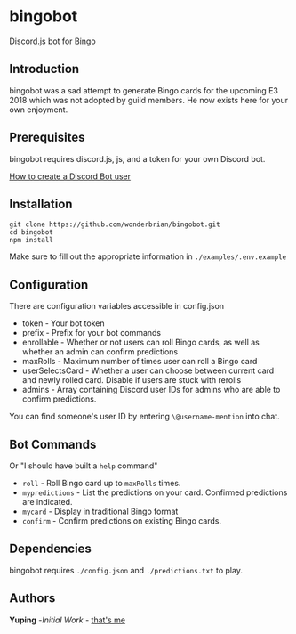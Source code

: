# bingobot
Discord.js bot for Bingo

## Introduction
bingobot was a sad attempt to generate Bingo cards for the upcoming E3 2018 which was not adopted by guild members. He now exists here for your own enjoyment.

## Prerequisites
bingobot requires discord.js, js, and a token for your own Discord bot.

[How to create a Discord Bot user](https://twentysix26.github.io/Red-Docs/red_guide_bot_accounts/)

## Installation

`git clone https://github.com/wonderbrian/bingobot.git`  
`cd bingobot`  
`npm install`  

Make sure to fill out the appropriate information in `./examples/.env.example`

## Configuration
There are configuration variables accessible in config.json
* token - Your bot token
* prefix - Prefix for your bot commands
* enrollable - Whether or not users can roll Bingo cards, as well as whether an admin can confirm predictions
* maxRolls - Maximum number of times user can roll a Bingo card
* userSelectsCard - Whether a user can choose between current card and newly rolled card. Disable if users are stuck with rerolls
* admins - Array containing Discord user IDs for admins who are able to confirm predictions.

You can find someone's user ID by entering `\@username-mention` into chat.

## Bot Commands
Or "I should have built a `help` command"

* `roll` - Roll Bingo card up to `maxRolls` times.
* `mypredictions` - List the predictions on your card. Confirmed predictions are indicated.
* `mycard` - Display in traditional Bingo format
* `confirm` - Confirm predictions on existing Bingo cards.

## Dependencies
bingobot requires `./config.json` and `./predictions.txt` to play.

## Authors
**Yuping** -*Initial Work* - [that's me](https://github.com/wonderbrian)
